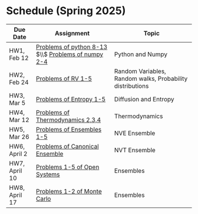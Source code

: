 # Schedule (Spring 2025)

| Due Date   | Assignment       | Topic                         |
|------------|-----------------|------------------------------|
| HW1, Feb 12 | [Problems of python 8-13](https://dpotoyan.github.io/Statmech4ChemBio/labs/py-lab/intro2py.html#problems) $\\$ [Problems of numpy 2-4](https://dpotoyan.github.io/Statmech4ChemBio/labs/py-lab/intro2numpy.html#problems)   | Python and Numpy |
| HW2, Feb 24 | [Problems of RV 1-5](https://dpotoyan.github.io/Statmech4ChemBio/1_stats/Random_Variables.html#problems)    | Random Variables, Random walks, Probability distributions|
| HW3, Mar 5 |    [Problems of Entropy 1-5](https://dpotoyan.github.io/Statmech4ChemBio/1_stats/Entropy.html#problems) | Diffusion and Entropy|   
| HW4, Mar 12 |   [Problems of Thermodynamics 2,3,4](https://dpotoyan.github.io/Statmech4ChemBio/2_thermo/01_Thermo.html#problems)  | Thermodynamics|  
| HW5, Mar 26 |   [Problems of Ensembles 1-5](https://dpotoyan.github.io/Statmech4ChemBio/3_ensembles/nve.html#problems)  | NVE Ensemble|  
| HW6, April 2 |   [Problems of Canonical Ensemble](https://dpotoyan.github.io/Statmech4ChemBio/3_ensembles/nvt.html)  | NVT Ensemble|  
| HW7, April 10 |   [Problems 1-5 of Open Systems](https://dpotoyan.github.io/Statmech4ChemBio/3_ensembles/npt.html#problems)  | Ensembles|  
| HW8, April 17 |   [Problems 1-2 of Monte Carlo](https://dpotoyan.github.io/Statmech4ChemBio/4_ising/00_MC.html#problems)  | Ensembles|  